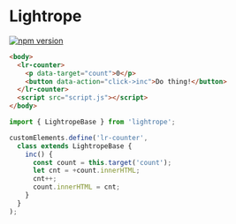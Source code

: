 # Lightrope

[![npm version](https://badge.fury.io/js/lightrope.svg)](https://badge.fury.io/js/lightrope)

```html
<body>
  <lr-counter>
    <p data-target="count">0</p>
    <button data-action="click->inc">Do thing!</button>
  </lr-counter>
  <script src="script.js"></script>
</body>
```

```javascript
import { LightropeBase } from 'lightrope';

customElements.define('lr-counter',
  class extends LightropeBase {
    inc() {
      const count = this.target('count');
      let cnt = +count.innerHTML;
      cnt++;
      count.innerHTML = cnt;
    }
  }
);
```